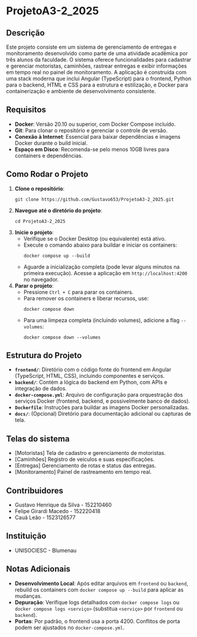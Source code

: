 # ProjetoA3-2_2025

## Descrição
Este projeto consiste em um sistema de gerenciamento de entregas e monitoramento desenvolvido como parte de uma atividade acadêmica por três alunos da faculdade. O sistema oferece funcionalidades para cadastrar e gerenciar motoristas, caminhões, rastrear entregas e exibir informações em tempo real no painel de monitoramento. A aplicação é construída com uma stack moderna que inclui Angular (TypeScript) para o frontend, Python para o backend, HTML e CSS para a estrutura e estilização, e Docker para containerização e ambiente de desenvolvimento consistente.

## Requisitos
- **Docker**: Versão 20.10 ou superior, com Docker Compose incluído.
- **Git**: Para clonar o repositório e gerenciar o controle de versão.
- **Conexão à Internet**: Essencial para baixar dependências e imagens Docker durante o build inicial.
- **Espaço em Disco**: Recomenda-se pelo menos 10GB livres para containers e dependências.

## Como Rodar o Projeto
1. **Clone o repositório**:
   ```
   git clone https://github.com/Gustavo653/ProjetoA3-2_2025.git
   ```
2. **Navegue até o diretório do projeto**:
   ```
   cd ProjetoA3-2_2025
   ```
3. **Inicie o projeto**:
   - Verifique se o Docker Desktop (ou equivalente) está ativo.
   - Execute o comando abaixo para buildar e iniciar os containers:
     ```
     docker compose up --build
     ```
   - Aguarde a inicialização completa (pode levar alguns minutos na primeira execução). Acesse a aplicação em `http://localhost:4200` no navegador.
4. **Parar o projeto**:
   - Pressione `Ctrl + C` para parar os containers.
   - Para remover os containers e liberar recursos, use:
     ```
     docker compose down
     ```
   - Para uma limpeza completa (incluindo volumes), adicione a flag `--volumes`:
     ```
     docker compose down --volumes
     ```

## Estrutura do Projeto
- **`frontend/`**: Diretório com o código fonte do frontend em Angular (TypeScript, HTML, CSS), incluindo componentes e serviços.
- **`backend/`**: Contém a lógica do backend em Python, com APIs e integração de dados.
- **`docker-compose.yml`**: Arquivo de configuração para orquestração dos serviços Docker (frontend, backend, e possivelmente banco de dados).
- **`Dockerfile`**: Instruções para buildar as imagens Docker personalizadas.
- **`docs/`**: (Opcional) Diretório para documentação adicional ou capturas de tela.

## Telas do sistema
- [Motoristas] Tela de cadastro e gerenciamento de motoristas.
- [Caminhões] Registro de veículos e suas especificações.
- [Entregas] Gerenciamento de rotas e status das entregas.
- [Monitoramento] Painel de rastreamento em tempo real.

## Contribuidores
- Gustavo Henrique da Silva - 152210460
- Felipe Girardi Macedo - 152220418
- Cauã Leão - 1523126577

## Instituição
- UNISOCIESC - Blumenau

## Notas Adicionais
- **Desenvolvimento Local**: Após editar arquivos em `frontend` ou `backend`, rebuild os containers com `docker compose up --build` para aplicar as mudanças.
- **Depuração**: Verifique logs detalhados com `docker compose logs` ou `docker compose logs <serviço>` (substitua `<serviço>` por `frontend` ou `backend`).
- **Portas**: Por padrão, o frontend usa a porta 4200. Conflitos de porta podem ser ajustados no `docker-compose.yml`.
